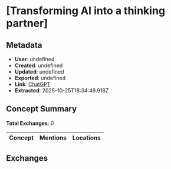 # \[Transforming AI into a thinking partner\]

## Metadata

- **User**: undefined
- **Created**: undefined
- **Updated**: undefined
- **Exported**: undefined
- **Link**: [ChatGPT](undefined)
- **Extracted**: 2025-10-25T18:34:49.918Z

## Concept Summary

**Total Exchanges**: 0

| Concept | Mentions | Locations |
|---------|----------|----------|

## Exchanges

